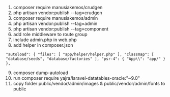  1. composer require manusiakemos/crudgen
 2. php artisan vendor:publish --tag=crudgen
 3. composer require manusiakemos/admin
 4. php artisan  vendor:publish --tag=admin
 5. php artisan  vendor:publish --tag=component
 6. add role middleware to route group
 7. include admin.php in web.php
 8. add helper in composer.json

 `"autoload": {
    "files": [
        "app/helper/helper.php"
    ],
    "classmap": [
        "database/seeds",
        "database/factories"
    ],
    "psr-4": {
        "App\\": "app/"
    }
},`

 9. composer dump-autoload
 10. run composer require yajra/laravel-datatables-oracle:"~9.0"
 11. copy folder public/vendor/admin/images & public/vendor/admin/fonts to public

